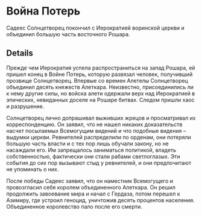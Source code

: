 # Война Потерь
Садеес Солнцетворец покончил с Иерократией воринской церкви и объединил большую часть восточного Рошара.

## Details
Прежде чем Иерократия успела распространиться на запад Рошара, ей пришел конец в Войне Потерь, которую развязал человек, получивший прозвище Солнцетворец. Впервые со времен Алетелы Солнцетворец объединил десять княжеств Алеткара. Неизвестно, присоединились ли к нему другие силы, но войска алети одержали верх над Иерократией в эпических, невиданных доселе на Рошаре битвах. Следом пришли хаос и разрушение.

Солнцетворец лично допрашивал выживших жрецов и просматривал их корреспонденцию. Он заявил, что не нашел никаких доказательств насчет посылаемых Всемогущим видений и что подобные видения – выдумки церкви. Ревнителей распределили по орденам, они потеряли большую часть власти и с тех пор лишь обучали закону, но не насаждали его. Им запрещалось заниматься политикой, владеть собственностью, фактически они стали рабами светлоглазых. Эти события до сих пор вызывают стыд у ревнителей, и они предпочитают не упоминать о них.

После победы Садеес заявил, что он наместник Всемогущего и провозгласил себя королем объединенного Алеткара. Он решил продолжить завоевание мира и начал с Гердаза, потом перешел к Азимиру, где устроил геноцид, уничтожив десять процентов населения. Объединенное королевство пало после его смерти.

